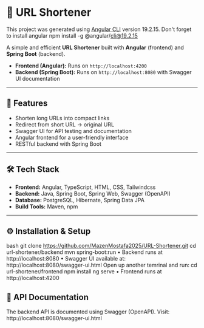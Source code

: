 # 📎 URL Shortener
This project was generated using [Angular CLI](https://github.com/angular/angular-cli) version 19.2.15.
Don't forget to install angular 
npm install -g @angular/cli@19.2.15

A simple and efficient **URL Shortener** built with **Angular** (frontend) and **Spring Boot** (backend).  

- **Frontend (Angular):** Runs on `http://localhost:4200`  
- **Backend (Spring Boot):** Runs on `http://localhost:8080` with Swagger UI documentation  

---

## 🚀 Features
- Shorten long URLs into compact links  
- Redirect from short URL → original URL  
- Swagger UI for API testing and documentation  
- Angular frontend for a user-friendly interface  
- RESTful backend with Spring Boot  

---

## 🛠️ Tech Stack
- **Frontend:** Angular, TypeScript, HTML, CSS, Tailwindcss
- **Backend:** Java, Spring Boot, Spring Web, Swagger (OpenAPI)  
- **Database:**  PostgreSQL, Hibernate, Spring Data JPA 
- **Build Tools:** Maven, npm

---

## ⚙️ Installation & Setup

bash
git clone https://github.com/MazenMostafa2025/URL-Shortener.git
cd url-shortener/backend
mvn spring-boot:run
• Backend runs at http://localhost:8080
• Swagger UI available at: http://localhost:8080/swagger-ui.html
Open up another temrinal and run:
cd url-shortener/frontend
npm install
ng serve 
• Frontend runs at http://localhost:4200

## 📖 API Documentation
The backend API is documented using Swagger (OpenAPI).
Visit: http://localhost:8080/swagger-ui.html






